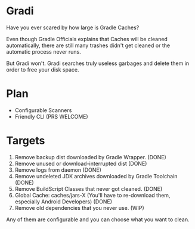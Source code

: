 # Gradi

Have you ever scared by how large is Gradle Caches?

Even though Gradle Officials explains that Caches will be cleaned automatically, there are still many trashes didn't get
cleaned or the automatic process never runs.

But Gradi won't. Gradi searches truly useless garbages and delete them in order to free your disk space.

# Plan

- Configurable Scanners
- Friendly CLI (PRS WELCOME)

# Targets

1. Remove backup dist downloaded by Gradle Wrapper. (DONE)
2. Remove unused or download-interrupted dist (DONE)
3. Remove logs from daemon (DONE)
4. Remove undeleted JDK archives downloaded by Gradle Toolchain (DONE)
5. Remove BuildScript Classes that never got cleaned. (DONE)
6. Global Cache: caches/jars-X (You'll have to re-download them, especially Android Developers) (DONE)
7. Remove old dependencies that you never use. (WIP)

Any of them are configurable and you can choose what you want to clean.
